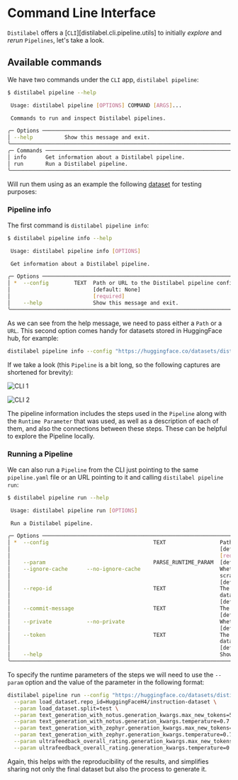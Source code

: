 # Command Line Interface

`Distilabel` offers a [`CLI`][distilabel.cli.pipeline.utils] to initially *explore* and *rerun* `Pipelines`, let's take a look.

## Available commands

We have two commands under the `CLI` app, `distilabel pipeline`:

```bash
$ distilabel pipeline --help

 Usage: distilabel pipeline [OPTIONS] COMMAND [ARGS]...

 Commands to run and inspect Distilabel pipelines.

╭─ Options ───────────────────────────────────────────────────────────────────────────────╮
│ --help          Show this message and exit.                                             │
╰─────────────────────────────────────────────────────────────────────────────────────────╯
╭─ Commands ──────────────────────────────────────────────────────────────────────────────╮
│ info      Get information about a Distilabel pipeline.                                  │
│ run       Run a Distilabel pipeline.                                                    │
╰─────────────────────────────────────────────────────────────────────────────────────────╯
```

Will run them using as an example the following [dataset](https://huggingface.co/datasets/distilabel-internal-testing/ultrafeedback-mini) for testing purposes:

### Pipeline info

The first command is `distilabel pipeline info`:

```bash
$ distilabel pipeline info --help

 Usage: distilabel pipeline info [OPTIONS]

 Get information about a Distilabel pipeline.

╭─ Options ───────────────────────────────────────────────────────────────────────────╮
│ *  --config        TEXT  Path or URL to the Distilabel pipeline configuration file. │
│                          [default: None]                                            │
│                          [required]                                                 │
│    --help                Show this message and exit.                                │
╰─────────────────────────────────────────────────────────────────────────────────────╯
```

As we can see from the help message, we need to pass either a `Path` or a `URL`. This second option comes handy for datasets stored in HuggingFace hub, for example:

```bash
distilabel pipeline info --config "https://huggingface.co/datasets/distilabel-internal-testing/ultrafeedback-mini/raw/main/pipeline.yaml"
```

If we take a look (this `Pipeline` is a bit long, so the following captures are shortened for brevity):

![CLI 1](/assets/images/sections/cli/cli_pipe_1.png)

![CLI 2](/assets/images/sections/cli/cli_pipe_2.png)

The pipeline information includes the steps used in the `Pipeline` along with the `Runtime Parameter` that was used, as well as a description of each of them, and also the connections between these steps. These can be helpful to explore the Pipeline locally.

### Running a Pipeline

We can also run a `Pipeline` from the CLI just pointing to the same `pipeline.yaml` file or an URL pointing to it and calling `distilabel pipeline run`:

```bash
$ distilabel pipeline run --help

 Usage: distilabel pipeline run [OPTIONS]

 Run a Distilabel pipeline.

╭─ Options ─────────────────────────────────────────────────────────────────────────────────────────────────────────────────────╮
│ *  --config                                 TEXT                 Path or URL to the Distilabel pipeline configuration file.   │
│                                                                  [default: None]                                              │
│                                                                  [required]                                                   │
│    --param                                  PARSE_RUNTIME_PARAM  [default: (dynamic)]                                         │
│    --ignore-cache      --no-ignore-cache                         Whether to ignore the cache and re-run the pipeline from     │
│                                                                  scratch.                                                     │
│                                                                  [default: no-ignore-cache]                                   │
│    --repo-id                                TEXT                 The Hugging Face Hub repository ID to push the resulting     │
│                                                                  dataset to.                                                  │
│                                                                  [default: None]                                              │
│    --commit-message                         TEXT                 The commit message to use when pushing the dataset.          │
│                                                                  [default: None]                                              │
│    --private           --no-private                              Whether to make the resulting dataset private on the Hub.    │
│                                                                  [default: no-private]                                        │
│    --token                                  TEXT                 The Hugging Face Hub API token to use when pushing the       │
│                                                                  dataset.                                                     │
│                                                                  [default: None]                                              │
│    --help                                                        Show this message and exit.                                  │
╰───────────────────────────────────────────────────────────────────────────────────────────────────────────────────────────────╯
```

To specify the runtime parameters of the steps we will need to use the `--param` option and the value of the parameter in the following format:

```bash
distilabel pipeline run --config "https://huggingface.co/datasets/distilabel-internal-testing/ultrafeedback-mini/raw/main/pipeline.yaml" \
  --param load_dataset.repo_id=HuggingFaceH4/instruction-dataset \
  --param load_dataset.split=test \
  --param text_generation_with_notus.generation_kwargs.max_new_tokens=512 \
  --param text_generation_with_notus.generation_kwargs.temperature=0.7 \
  --param text_generation_with_zephyr.generation_kwargs.max_new_tokens=512 \
  --param text_generation_with_zephyr.generation_kwargs.temperature=0.7 \
  --param ultrafeedback_overall_rating.generation_kwargs.max_new_tokens=1024 \
  --param ultrafeedback_overall_rating.generation_kwargs.temperature=0.7
```

Again, this helps with the reproducibility of the results, and simplifies sharing not only the final dataset but also the process to generate it.
